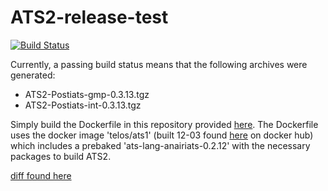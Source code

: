 # ATS2-release-test

[![Build Status](https://travis-ci.com/sparverius/ATS2-release-test.svg?branch=master)](https://travis-ci.com/sparverius/ATS2-release-test)

Currently, a passing build status means that the following archives were generated:

- ATS2-Postiats-gmp-0.3.13.tgz
- ATS2-Postiats-int-0.3.13.tgz

Simply build the Dockerfile in this repository provided [here](https://github.com/sparverius/ATS2-release-test/blob/master/Dockerfile). The Dockerfile uses the docker image 'telos/ats1' (built 12-03 found [here](https://hub.docker.com/r/telos/ats1/) on docker hub) which includes a prebaked 'ats-lang-anairiats-0.2.12' with the necessary packages to build ATS2.

[diff found here](https://github.com/githwxi/ATS-Postiats/compare/master...sparverius:master) <br/>
